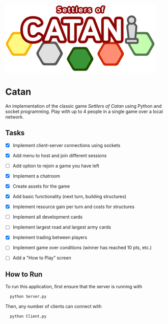 
![](assets//title_screen//title.png)
# Catan

An implementation of the classic game $\textit{Settlers of Catan}$ using Python and socket programming. 
Play with up to 4 people in a single game over a local network.



## Tasks

- [x] Implement client-server connections using sockets
- [x] Add menu to host and join different sessions
- [ ] Add option to rejoin a game you have left
- [x] Implement a chatroom
- [x] Create assets for the game
- [x] Add basic functionality (next turn, building structures)
- [x] Implement resource gain per turn and costs for structures 
- [ ] Implement all development cards
- [ ] Implement largest road and largest army cards
- [x] Implement trading between players
- [ ] Implement game over conditions (winner has reached 10 pts, etc.)
- [ ] Add a "How to Play" screen



## How to Run

To run this application, first ensure that the server is running with 
```bash
  python Server.py
```


Then, any number of clients can connect with
```bash
  python Client.py
```
